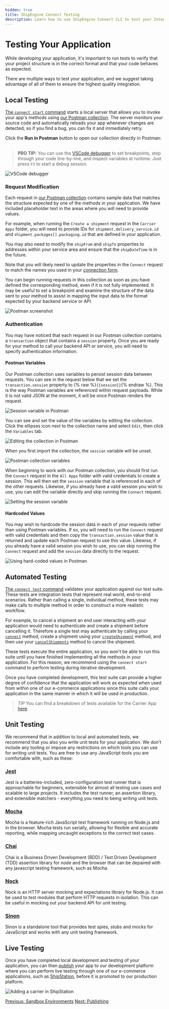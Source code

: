 ```yaml
---
hidden: true
title: ShipEngine Connect Testing
description: Learn how to use ShipEngine Connect CLI to test your Integration App
---
```



Testing Your Application
=============================
While developing your application, it's important to run tests to verify that your project structure is in the correct format and that your code behaves as expected.

There are multiple ways to test your application, and we suggest taking advantage of all of them to ensure the highest quality integration.

Local Testing
-----------------------------
[The `connect start` command](./../cli.md#run-your-app-locally) starts a local server that allows you to invoke your app's methods using [our Postman collection](https://documenter.getpostman.com/view/12340335/T1LPBRJk?version=latest). The server monitors your source code and automatically reloads your app whenever changes are detected, so if you find a bug, you can fix it and immediately retry.

<p>
  Click the <b>Run in Postman</b> button to open our collection directly in Postman: &nbsp;&nbsp;
  <span class="postman-run-button" data-postman-action="collection/import" data-postman-var-1="12340335-39b1c68e-b79c-4d34-9512-ca9a7cdf1341-T1LPBRJk" data-postman-var-2="latest" style="vertical-align: middle"></span>

  <script type="text/javascript">
    (function (p,o,s,t,m,a,n) {
      !p[s] && (p[s] = function () { (p[t] || (p[t] = [])).push(arguments); });
      !o.getElementById(s+t) && o.getElementsByTagName("head")[0].appendChild((
        (n = o.createElement("script")),
        (n.id = s+t), (n.async = 1), (n.src = m), n
      ));
    }(window, document, "_pm", "PostmanRunObject", "https://run.pstmn.io/button.js"));
  </script>

> **PRO TIP:** You can use the [VSCode debugger](https://code.visualstudio.com/docs/editor/debugging) to set breakpoints, step through your code line-by-line, and inspect variables at runtime. Just press `F5` to start a debug session.

![VSCode debugger](vs-code-debug.png)


### Request Modification
Each request in [our Postman collection](https://documenter.getpostman.com/view/12340335/T1LPBRJk?version=latest) contains sample data that matches the structure expected by one of the methods in your application. We have included placeholder text
in the areas where you will need to provide values.

For example, when running the `Create a shipment` request in the `Carrier Apps` folder, you will need to provide IDs for
`shipment.delivery_service.id` and `shipment.packages[].packaging.id` that are defined in your application.

You may also need to modify the `shipFrom` and `shipTo` properties
to addresses within your service area and ensure that the `shipDateTime` is in the future.

Note that you will likely need to update the properties in the `Connect` request to match the names you used in your [connection form](./../reference/forms.md#connection-form-examples).

You can begin running requests in this collection as soon as you have defined the corresponding method, even if it is not fully implemented.
It may be useful to set a breakpoint and examine the structure of the data sent to your method to assist in mapping the input
data to the format expected by your backend service or API.

![Postman screenshot](postman-placeholder.png)


### Authentication

You may have noticed that each request in our Postman collection contains a `transaction` object that contains a `session` property.
Once you are ready for your method to call your backend API or service, you will need to specify authentication information.

#### Postman Variables
Our Postman collection uses variables to persist session data between requests. You can see in the request below that we set the `transaction.session`
property to {% raw %}`{{session}}`{% endraw %}. This is the way Postman variables are referenced within request payloads. While it is not valid
JSON at the moment, it will be once Postman renders the request.

![Session variable in Postman](postman-session-variable.png)


You can see and set the value of the variables by editing the collection. Click the ellipses icon next to the collection name
and select `Edit`, then click the `Variables` tab.

![Editing the collection in Postman](variable-menu.png)


When you first import the collection, the `session`
variable will be unset.

![Postman collection variables](postman-empty-vars.png)


When beginning to work with our Postman collection, you should first run the `Connect` request in the `All Apps` folder with valid credentials to create a session. This will then set the `session` variable that is referenced in each of the other requests. Likewise, if you already
have a valid session you wish to use, you can edit the variable directly and skip running the `Connect` request.

![Setting the session variable](postman-set-variable.png)


#### Hardcoded Values
You may wish to hardcode the session data in each of your requests rather than using Postman variables. If so, you will need to run the `Connect`
request with valid credentials and then copy the `transaction.session` value that is returned and update each Postman request to use this value.
Likewise, if you already have a valid session you wish to use, you can skip running the `Connect` request and add the
`session` data directly to the request.

![Using hard-coded values in Postman](./postman-transaction.png)



Automated Testing
-----------------------------
[The `connect test` command](./../cli.md#test-your-app) validates your application against our test suite. These tests are integration tests that represent real world, end-to-end scenarios.
Rather than calling a single, individual method, these tests may make calls to multiple method in order to construct a more realistic workflow.


For example, to cancel a shipment an end user interacting with your application would need to authenticate and create a shipment before cancelling it. Therefore a
single test may authenticate by calling your [`connect`](./../reference/methods/connect.md) method, create a shipment using your
[`createShipment`](./../reference/methods/create-shipment.md) method, and then use your [`cancelShipments`](./../reference/methods/cancel-shipments.md) method to
cancel the shipment.

These tests execute the entire application, so you won't be able to run this suite until you have finished implementing all the methods
in your application. For this reason, we recommend using the `connect start` command to perform testing during iterative development.

Once you have completed development,
this test suite can provide a higher degree of confidence that the application will work as expected when used from within one of our
e-commerce applications since this suite calls your application in the same manner in which it will be used in production.

> *TIP*
> You can find a breakdown of tests available for the Carrier App [here](./carrier-app-tests.md).


Unit Testing
-----------------------------
We recommend that in addition to local and automated tests, we recommend that you also you write unit tests for your application. We don't include any
tooling or impose any restrictions on which tools you can use for writing unit tests. You are free to use any JavaScript tools you are comfortable with,
such as these:

### [Jest](https://jestjs.io/)
Jest is a batteries-included, zero-configuration test runner that is approachable for beginners, extensible for almost all testing use cases and scalable to large projects.
It includes the test runner, an assertion library, and extensible matchers - everything you need to being writing unit tests.

### [Mocha](https://mochajs.org/)
Mocha is a feature-rich JavaScript test framework running on Node.js and in the browser. Mocha tests run serially, allowing for flexible and accurate reporting, while mapping uncaught exceptions to the correct test cases.

### [Chai](https://www.chaijs.com/)
Chai is a Business Driven Development (BDD) / Test Driven Development (TDD) assertion library for node and the browser that can be depaired with any javascript testing framework, such as Mocha.

### [Nock](https://github.com/nock/nock)
Nock is an HTTP server mocking and expectations library for Node.js. It can be used to test modules that perform HTTP requests in isolation. This can be useful
in mocking out your backend API for unit testing.


### [Sinon](https://sinonjs.org/)
Sinon is a standalone tool that provides test spies, stubs and mocks for JavaScript and works with any unit testing framework.


Live Testing
-----------------------------
Once you have completed local development and testing of your application, you can then [publish](./../publish.md) your app to
our development platform where you can perform live testing through one of our e-commerce applications, such as
[ShipStation](https://www.shipstation.com/), before it is promoted to our production platform.

![Adding a carrier in ShipStation](shipstation.png)


<div class="previous-next-nav">
  <a class="button button-small button-secondary" href="./../sandbox.md">Previous: Sandbox Environments</a>
  <a class="button button-small button-secondary" href="./../publish.md">Next: Publishing</a>
</div>
